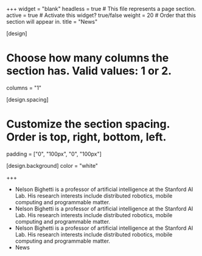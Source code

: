 +++
widget = "blank"
headless = true  # This file represents a page section.
active = true  # Activate this widget? true/false
weight = 20  # Order that this section will appear in.
title = "News"

[design]
  # Choose how many columns the section has. Valid values: 1 or 2.
  columns = "1"

[design.spacing]
  # Customize the section spacing. Order is top, right, bottom, left.
  padding = ["0", "100px", "0", "100px"]

[design.background]
  color = "white"

+++
- Nelson Bighetti is a professor of artificial intelligence at the Stanford AI Lab. His research interests include distributed robotics, mobile computing and programmable matter.
- Nelson Bighetti is a professor of artificial intelligence at the Stanford AI Lab. His research interests include distributed robotics, mobile computing and programmable matter.
- Nelson Bighetti is a professor of artificial intelligence at the Stanford AI Lab. His research interests include distributed robotics, mobile computing and programmable matter.
- News
